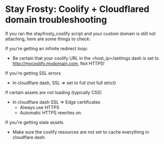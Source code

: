 # Stay Frosty: Coolify + Cloudflared domain troubleshooting

If you ran the stayfrosty_coolify script and your custom domain is still not attaching, here are some things to check:

If you're getting an infinite redirect loop:
* Be certain that your coolify URL in the <host_ip>/settings dash is set to http://mycoolify.mydomain.com, Not HTTPS!

If you're getting SSL errors
* In cloudflare dash, SSL => set to full (not full strict)

If certain assets are not loading (typically CSS)
* In cloudflare dash SSL => Edge certificates
   * Always use HTTPS
   * Automatic HTTPS rewrites on.

If you're getting stale assets
* Make sure the coolify resources are not set to cache everything in cloudflare dash.